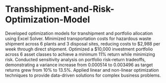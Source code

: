 # Transshipment-and-Risk-Optimization-Model

Developed optimization models for transhipment and portfolio allocation using Excel Solver. Minimized transportation costs for hazardous waste shipment across 6 plants and 3 disposal sites, reducing costs to $2,988 per week through direct shipment. Optimized a $10,000 investment portfolio across 6 asset classes to achieve a minimum 11% return while minimizing risk. Conducted sensitivity analysis on portfolio risk-return tradeoffs, demonstrating a variance increase from 0.000514 to 0.003496 as target returns grew from 10% to 13.5%. Applied linear and non-linear optimization techniques to provide data-driven solutions for complex business problems.
